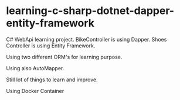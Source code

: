 # learning-c-sharp-dotnet-dapper-entity-framework


C# WebApi learning project.
BikeController is using Dapper.
Shoes Controller is using Entity Framework.

Using two different ORM's for learning purpose.

Using also AutoMapper.

Still lot of things to learn and improve.

Using Docker Container
